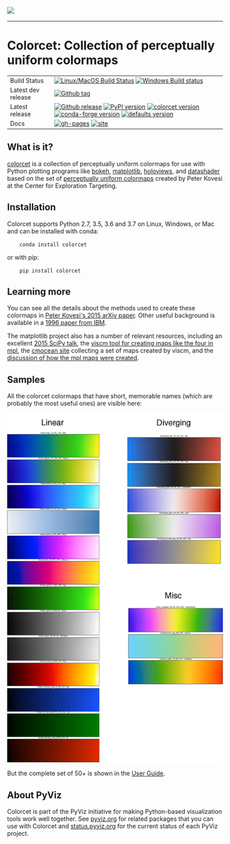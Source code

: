 <img src="https://github.com/pyviz/colorcet/blob/master/doc/_static/logo.png" width=200><br>

-----------------

# Colorcet: Collection of perceptually uniform colormaps

|    |    |
| --- | --- |
| Build Status | [![Linux/MacOS Build Status](https://travis-ci.org/pyviz/colorcet.svg?branch=master)](https://travis-ci.org/pyviz/colorcet) [![Windows Build status](https://img.shields.io/appveyor/ci/pyviz/colorcet/master.svg?logo=appveyor)](https://ci.appveyor.com/project/pyviz/colorcet/branch/master) |
| Latest dev release | [![Github tag](https://img.shields.io/github/tag/pyviz/colorcet.svg?label=tag&colorB=11ccbb)](https://github.com/pyviz/colorcet/tags) |
| Latest release | [![Github release](https://img.shields.io/github/release/pyviz/colorcet.svg?label=tag&colorB=11ccbb)](https://github.com/pyviz/colorcet/releases) [![PyPI version](https://img.shields.io/pypi/v/colorcet.svg?colorB=cc77dd)](https://pypi.python.org/pypi/colorcet) [![colorcet version](https://img.shields.io/conda/v/pyviz/colorcet.svg?colorB=4488ff&style=flat)](https://anaconda.org/pyviz/colorcet) [![conda-forge version](https://img.shields.io/conda/v/conda-forge/colorcet.svg?label=conda%7Cconda-forge&colorB=4488ff)](https://anaconda.org/conda-forge/colorcet) [![defaults version](https://img.shields.io/conda/v/anaconda/colorcet.svg?label=conda%7Cdefaults&style=flat&colorB=4488ff)](https://anaconda.org/anaconda/colorcet) |
| Docs | [![gh-pages](https://img.shields.io/github/last-commit/pyviz/colorcet/gh-pages.svg)](https://github.com/pyviz/colorcet/tree/gh-pages) [![site](https://img.shields.io/website-up-down-green-red/http/colorcet.pyviz.org.svg)](http://colorcet.pyviz.org) |


## What is it?

[colorcet](https://github.com/pyviz/colorcet) is a collection of
perceptually uniform colormaps for use with Python plotting programs like
[bokeh](http://bokeh.pydata.org),
[matplotlib](http://matplotlib.org),
[holoviews](http://holoviews.org), and
[datashader](https://github.com/bokeh/datashader) based on the
set of [perceptually uniform colormaps](https://arxiv.org/abs/1509.03700) created
by Peter Kovesi at the Center for Exploration Targeting.


## Installation

Colorcet supports Python 2.7, 3.5, 3.6 and 3.7 on Linux, Windows, or Mac
and can be installed with conda:

```
    conda install colorcet
```

or with pip:

```
    pip install colorcet
```


## Learning more

You can see all the details about the methods used to create these
colormaps in [Peter Kovesi's 2015 arXiv
paper](https://arxiv.org/pdf/1509.03700v1.pdf).  Other useful
background is available in a [1996 paper from
IBM](http://www.research.ibm.com/people/l/lloydt/color/color.HTM).

The matplotlib project also has a number of relevant resources,
including an excellent
[2015 SciPy talk](https://www.youtube.com/watch?v=xAoljeRJ3lU), the
[viscm tool for creating maps like the four in mpl](https://github.com/matplotlib/viscm), the
[cmocean site](http://matplotlib.org/cmocean/) collecting a set of maps created by viscm,
and the [discussion of how the mpl maps were created](https://bids.github.io/colormap/).


## Samples

All the colorcet colormaps that have short, memorable names (which are probably
the most useful ones) are visible here:

<img src="doc/images/named.png" width="800">

But the complete set of 50+ is shown in the [User Guide](http://colorcet.pyviz.org/user_guide).


## About PyViz

Colorcet is part of the PyViz initiative for making Python-based visualization tools work well together.
See [pyviz.org](http://pyviz.org) for related packages that you can use with Colorcet and
[status.pyviz.org](http://status.pyviz.org) for the current status of each PyViz project.
